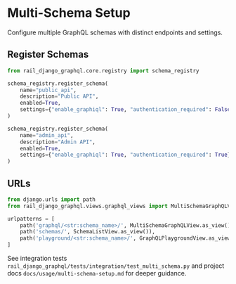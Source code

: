 # Multi-Schema Setup

Configure multiple GraphQL schemas with distinct endpoints and settings.

## Register Schemas

```python
from rail_django_graphql.core.registry import schema_registry

schema_registry.register_schema(
    name="public_api",
    description="Public API",
    enabled=True,
    settings={"enable_graphiql": True, "authentication_required": False},
)

schema_registry.register_schema(
    name="admin_api",
    description="Admin API",
    enabled=True,
    settings={"enable_graphiql": True, "authentication_required": True},
)
```

## URLs

```python
from django.urls import path
from rail_django_graphql.views.graphql_views import MultiSchemaGraphQLView, SchemaListView, GraphQLPlaygroundView

urlpatterns = [
    path('graphql/<str:schema_name>/', MultiSchemaGraphQLView.as_view()),
    path('schemas/', SchemaListView.as_view()),
    path('playground/<str:schema_name>/', GraphQLPlaygroundView.as_view()),
]
```

See integration tests `rail_django_graphql/tests/integration/test_multi_schema.py` and project docs `docs/usage/multi-schema-setup.md` for deeper guidance.